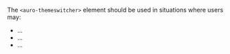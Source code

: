 The `<auro-themeswitcher>` element should be used in situations where users may:

* ...
* ...
* ...
